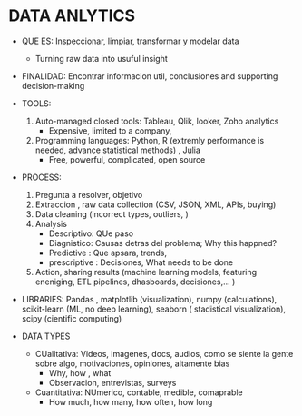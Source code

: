 # DATA ANLYTICS

- QUE ES: Inspeccionar, limpiar, transformar y modelar data
    - Turning raw data into usuful insight
- FINALIDAD: Encontrar informacion util, conclusiones
and supporting decision-making

- TOOLS:
    1. Auto-managed closed tools:  Tableau, Qlik, looker, Zoho analytics
        - Expensive, limited to a company,
    2. Programming languages: Python, R (extremly performance is needed, advance statistical methods) , Julia
        - Free, powerful, complicated, open source

- PROCESS: 
    1. Pregunta a resolver, objetivo
    2. Extraccion , raw data  collection (CSV, JSON, XML, APIs, buying)
    3. Data cleaning (incorrect types, outliers, )
    4. Analysis
        - Descriptivo: QUe paso
        - Diagnistico: Causas detras del problema; Why this happned?
        - Predictive : Que apsara, trends, 
        - prescriptive : Decisiones, What needs to be done
    5. Action, sharing results (machine learning models, featuring eneniging, ETL pipelines, dhasboards, decisiones,... )

- LIBRARIES: Pandas , matplotlib (visualization), numpy (calculations), scikit-learn (ML, no deep learning), seaborn ( stadistical visualization), scipy (cientific computing)

- DATA TYPES
    - CUalitativa: Videos, imagenes, docs, audios, como se siente la gente sobre algo, motivaciones, opiniones, altamente bias
        - Why, how , what
        - Observacion, entrevistas, surveys
    - Cuantitativa: NUmerico, contable, medible, comaprable
        - How much, how many, how often, how long